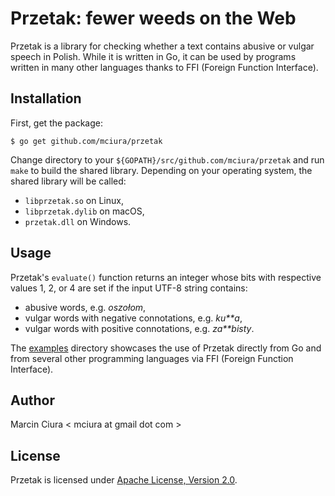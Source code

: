 # Przetak: fewer weeds on the Web

Przetak is a library for checking whether a text contains
abusive or vulgar speech in Polish. While it is written in Go,
it can be used by programs written in many other languages
thanks to FFI (Foreign Function Interface).

## Installation

First, get the package:

```
$ go get github.com/mciura/przetak
```

Change directory to your `${GOPATH}/src/github.com/mciura/przetak`
and run `make` to build the shared library. Depending on your
operating system, the shared library will be called:

* `libprzetak.so` on Linux,
* `libprzetak.dylib` on macOS,
* `przetak.dll` on Windows.

## Usage

Przetak's `evaluate()` function returns an integer whose
bits with respective values 1, 2, or 4 are set if the input
UTF-8 string contains:

* abusive words, e.g. _oszołom_,
* vulgar words with negative connotations, e.g. _ku**a_,
* vulgar words with positive connotations, e.g. _za**bisty_.

The [examples](examples)
directory showcases the use of Przetak directly from Go
and from several other programming languages via FFI
(Foreign Function Interface).

## Author

Marcin Ciura < mciura at gmail dot com >

## License

Przetak is licensed under
[Apache License, Version 2.0](LICENSE).
